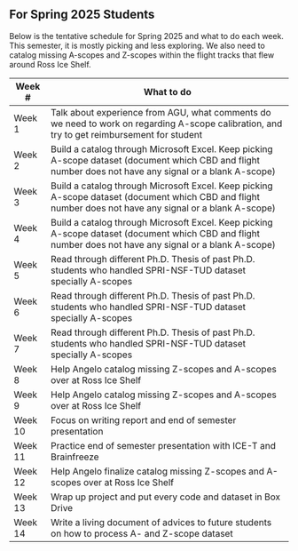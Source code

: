 ## For Spring 2025 Students

Below is the tentative schedule for Spring 2025 and what to do each week. This semester, it is mostly picking and less exploring. We also need to catalog missing A-scopes and Z-scopes within the flight tracks that flew around Ross Ice Shelf. 

| Week #  | What to do                  |
|---------|-----------------------------|
| Week 1  | Talk about experience from AGU, what comments do we need to work on regarding A-scope calibration, and try to get reimbursement for student|
| Week 2  | Build a catalog through Microsoft Excel. Keep picking A-scope dataset (document which CBD and flight number does not have any signal or a blank A-scope)|
| Week 3  | Build a catalog through Microsoft Excel. Keep picking A-scope dataset (document which CBD and flight number does not have any signal or a blank A-scope)|
| Week 4  | Build a catalog through Microsoft Excel. Keep picking A-scope dataset (document which CBD and flight number does not have any signal or a blank A-scope)|
| Week 5  | Read through different Ph.D. Thesis of past Ph.D. students who handled SPRI-NSF-TUD dataset specially A-scopes|
| Week 6  | Read through different Ph.D. Thesis of past Ph.D. students who handled SPRI-NSF-TUD dataset specially A-scopes|
| Week 7  | Read through different Ph.D. Thesis of past Ph.D. students who handled SPRI-NSF-TUD dataset specially A-scopes|
| Week 8  | Help Angelo catalog missing Z-scopes and A-scopes over at Ross Ice Shelf|
| Week 9  | Help Angelo catalog missing Z-scopes and A-scopes over at Ross Ice Shelf|
| Week 10 | Focus on writing report and end of semester presentation |
| Week 11 | Practice end of semester presentation with ICE-T and Brainfreeze|
| Week 12 | Help Angelo finalize catalog missing Z-scopes and A-scopes over at Ross Ice Shelf|
| Week 13 | Wrap up project and put every code and dataset in Box Drive|
| Week 14 | Write a living document of advices to future students on how to process A- and Z-scope dataset|
